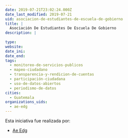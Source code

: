 ```yaml
---
date: 2019-07-21T23:02:24.000Z
date_last_modified: 2019-07-21
uid: asociacion-de-estudiantes-de-escuela-de-gobierno
title: |
  Asociación De Estudiantes De Escuela De Gobierno
description: |
  
type: 
website: 
date_ini: 
date_end: 
tags:
  - monitoreo-de-servicios-publicos
  - mapeo-ciudadano
  - transparencia-y-rendicion-de-cuentas
  - participación-ciudadana
  - uso-de-datos-abiertos
  - periodismo-de-datos
cities: 
  - Guatemala
organizations_uids:
  - ae-edg
---
```


Esta iniciativa fue realizada por:

- [Ae Edg](/organizaciones/ae-edg)
